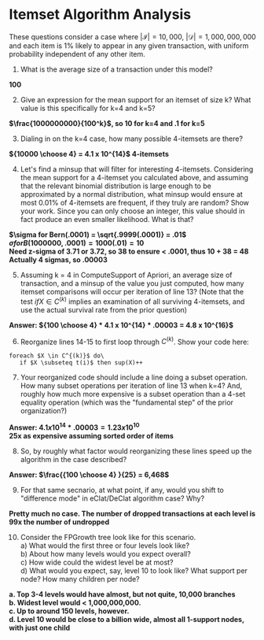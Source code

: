 # Itemset Algorithm Analysis
These questions consider a case where $|\mathcal{I}| = 10,000$, $|\mathcal{D}| = 1,000,000,000$ and each item is 1% likely to appear in any given transaction, with uniform probability independent of any other item.

1. What is the average size of a transaction under this model?

**100**

2. Give an expression for the mean support for an itemset of size k?  What value is this specifically for k=4 and k=5?

**$\frac{1000000000}{100^k}$, so 10 for k=4 and .1 for k=5**

3. Dialing in on the k=4 case, how many possible 4-itemsets are there?

**${10000 \choose 4} = 4.1 x 10^{14}$ 4-itemsets**

4. Let's find a minsup that will filter for interesting 4-itemsets.  Considering the mean support for a 4-itemset you calculated above, and assuming that the relevant binomial distribution is large enough to be approximated by a normal distribution, what minsup would ensure at most 0.01% of 4-itemsets are frequent, if they truly are random?  Show your work.  Since you can only choose an integer, this value should in fact produce an even smaller likelihood.  What is that?

**$\sigma for Bern(.0001) = \sqrt{.9999(.0001)} = .01$\
$\sigma for B(1000000, .0001) = 1000(.01) = 10$\
Need z-sigma of 3.71 or 3.72, so 38 to ensure < .0001, thus **10 + 38 = 48**\
Actually 4 sigmas, so .00003**

5. Assuming k = 4 in ComputeSupport of Apriori, an average size of transaction, and a minsup of the value you just computed, how many itemset comparisons will occur per iteration of line 13?  (Note that the test $if X \in C^{(k)}$ implies an examination of all surviving 4-itemsets, and use the actual survival rate from the prior question)

**Answer: ${100 \choose 4} * 4.1 x 10^{14} * .00003 = 4.8 x 10^{16}$**

6. Reorganize lines 14-15 to first loop through $C^{(k)}$.  Show your code here:

```
foreach $X \in C^{(k)}$ do\
   if $X \subseteq t(i)$ then sup(X)++
```
7. Your reorganized code should include a line doing a subset operation.  How many subset operations per iteration of line 13 when k=4? And, roughly how much more expensive is a subset operation than a 4-set equality operation (which was the "fundamental step" of the prior organization?)  

**Answer: $4.1 x 10^{14} * .00003 = 1.23 x 10^{10}$\
25x as expensive assuming sorted order of items**

8. So, by roughly what factor would reorganizing these lines speed up the algorithm in the case described?

**Answer: $\frac{{100 \choose 4} }{25} = 6,468$**

9. For that same secnario, at what point, if any, would you shift to "difference mode" in eClat/DeClat algorithm case?  Why?

**Pretty much no case.  The number of dropped transactions at each level is 99x the number of undropped**

10. Consider the FPGrowth tree look like for this scenario.\
a) What would the first three or four levels look like?\
b) About how many levels would you expect overall?\
c) How wide could the widest level be at most?\
d) What would you expect, say, level 10 to look like? What support per node? How many children per node?

**a. Top 3-4 levels would have almost, but not quite, 10,000 branches\
b. Widest level would < 1,000,000,000.\
c. Up to around 150 levels, however.\
d. Level 10 would be close to a billion wide, almost all 1-support nodes, with just one child**

